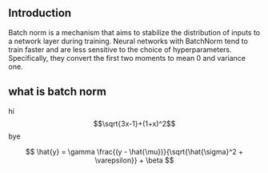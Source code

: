 ## Introduction
Batch norm is a mechanism that aims to stabilize the distribution of inputs to a network layer during training. Neural networks with BatchNorm tend to train faster and are less sensitive to the choice of hyperparameters. Specifically, they convert the first two moments to mean 0 and variance one.


## what is batch norm
hi $$\sqrt{3x-1}+(1+x)^2$$ bye


$$ \hat{y} = \gamma \frac{(y - \hat{\mu})}{\sqrt{\hat{\sigma}^2 + \varepsilon}} + \beta $$

<!-- MathJax -->

<script type="text/javascript"

  src="https://cdnjs.cloudflare.com/ajax/libs/mathjax/2.7.3/MathJax.js?config=TeX-AMS-MML_HTMLorMML">

</script>
